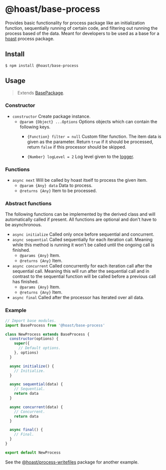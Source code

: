 # @hoast/base-process

Provides basic functionality for process package like an initialization function, sequentially running of certain code, and filtering out running the process based of the data. Meant for developers to be used as a base for a [hoast](https://hoast.js.org) process package.

## Install

```
$ npm install @hoast/base-process
```

## Usage

> Extends [BasePackage](https://github.com/hoast/hoast/tree/master/packages/base-package#readme).

### Constructor

- `constructor` Create package instance.
  - `@param {Object} ...Options` Options objects which can contain the following keys.
    - `{Function} filter = null` Custom filter function. The item data is given as the parameter. Return `true` if it should be processed, return `false` if this processor should be skipped.

    - `{Number} logLevel = 2` Log level given to the [logger](https://github.com/hoast/hoast/tree/master/packages/utils#logger.js).

### Functions

- `async next` Will be called by hoast itself to process the given item.
  - `@param {Any} data` Data to process.
  - `@returns {Any}` Item to be processed.

### Abstract functions

The following functions can be implemented by the derived class and will automatically called if present. All functions are optional and don't have to be asynchronous.

- `async initialize` Called only once before sequential and concurrent.
- `async sequential` Called sequentially for each iteration call. Meaning while this method is running it won't be called until the ongoing call is finished.
  - `@params {Any}` Item.
  - `@returns {Any}` Item.
- `async concurrent` Called concurrently for each iteration call after the sequential call. Meaning this will run after the sequential call and in contrast to the sequential function will be called before a previous call has finished.
  - `@params {Any}` Item.
  - `@returns {Any}` Item.
- `async final` Called after the processor has iterated over all data.

### Example

```JavaScript
// Import base modules.
import BaseProcess from '@hoast/base-process'

class NewProcess extends BaseProcess {
  constructor(options) {
    super({
      // Default options.
    }, options)
  }

  async initialize() {
    // Initialize.
  }

  async sequential(data) {
    // Sequential.
    return data
  }

  async concurrent(data) {
    // Concurrent.
    return data
  }

  async final() {
    // Final.
  }
}

export default NewProcess
```

See the [@hoast/process-writefiles](https://github.com/hoast/hoast/tree/master/packages/process-writefiles#readme) package for another example.
